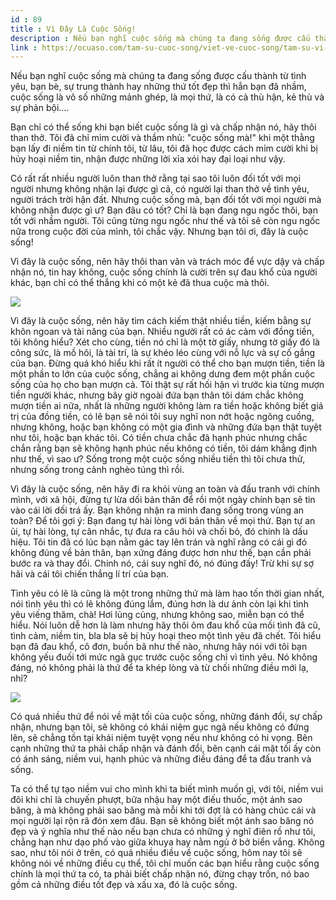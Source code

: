 ```yaml
---
id : 89
title : Vì Đây Là Cuộc Sống!
description : Nếu bạn nghĩ cuộc sống mà chúng ta đang sống được cấu thành từ tình yêu, bạn bè, sự trung thành hay những thứ tốt đẹp thì hẳn bạn đã nhầm, cuộc sống là vô số những mảnh ghép, là mọi thứ, là có cả thù hận, kẻ thù và sự phản bội....
link : https://ocuaso.com/tam-su-cuoc-song/viet-ve-cuoc-song/tam-su-vi-day-la-cuoc-song.html
---
```


Nếu bạn nghĩ cuộc sống mà chúng ta đang sống được cấu thành từ tình yêu,
bạn bè, sự trung thành hay những thứ tốt đẹp thì hẳn bạn đã nhầm, cuộc sống
là vô số những mảnh ghép, là mọi thứ, là có cả thù hận, kẻ thù và sự phản
bội....

Bạn chỉ có thể sống khi bạn biết cuộc sống là gì và chấp nhận nó, hãy thôi
than thở. Tôi đã chỉ mỉm cười và thầm nhủ: "cuộc sống mà!" khi một thằng
bạn lấy đi niềm tin từ chính tôi, từ lâu, tôi đã học được cách mỉm cười
khi bị hủy hoại niềm tin, nhận được những lời xỉa xói hay đại loại như vậy.

Có rất rất nhiều người luôn than thở rằng tại sao tôi luôn đối tốt với mọi
người nhưng không nhận lại được gì cả, có người lại than thở về tình yêu,
người trách trời hận đất. Nhưng cuộc sống mà, bạn đối tốt với mọi người
mà không nhận được gì ư? Bạn đâu có tốt? Chỉ là bạn đang ngu ngốc thôi,
bạn tốt với nhầm người. Tôi cũng từng ngu ngốc như thế và tôi sẽ còn ngu
ngốc nữa trong cuộc đời của mình, tôi chắc vậy. Nhưng bạn tôi ơi, đây là
cuộc sống!

Vì đây là cuộc sống, nên hãy thôi than vãn và trách móc để vực dậy và chấp
nhận nó, tin hay không, cuộc sống chính là cười trên sự đau khổ của người
khác, bạn chỉ có thể thắng khi có một kẻ đã thua cuộc mà thôi.

![](https://ocuaso.com/wp-content/uploads/2015/12/tam-su-vi-day-la-cuoc-song-2.jpg)

Vì đây là cuộc sống, nên hãy tìm cách kiếm thật nhiều tiền, kiếm bằng sự
khôn ngoan và tài năng của bạn. Nhiều người rất có ác cảm với đồng tiền,
tôi không hiểu? Xét cho cùng, tiền nó chỉ là một tờ giấy, nhưng tờ giấy
đó là công sức, là mồ hôi, là tài trí, là sự khéo léo cùng với nỗ lực và
sự cố gắng của bạn. Đừng quá khó hiểu khi rất ít người có thể cho bạn mượn
tiền, tiền là một phần to lớn của cuộc sống, chẳng ai không dưng đem một
phần cuộc sống của họ cho bạn mượn cả. Tôi thật sự rất hối hận vì trước
kia từng mượn tiền người khác, nhưng bây giờ ngoài đứa bạn thân tôi dám
chắc không mượn tiền ai nữa, nhất là những người không làm ra tiền hoặc
không biết giá trị của đồng tiền, có lẽ bạn sẽ nói tôi suy nghĩ non nớt
hoặc ngông cuồng, nhưng không, hoặc bạn không có một gia đình và những đứa
bạn thật tuyệt như tôi, hoặc bạn khác tôi. Có tiền chưa chắc đã hạnh phúc
nhưng chắc chắn rằng bạn sẽ không hạnh phúc nếu không có tiền, tôi dám khẳng
định như thế, vì sao ư? Sống trong một cuộc sống nhiều tiền thì tôi chưa
thử, nhưng sống trong cảnh nghèo túng thì rồi.

Vì đây là cuộc sống, nên hãy đi ra khỏi vùng an toàn và đấu tranh với chính
mình, với xã hội, đừng tự lừa dối bản thân để rồi một ngày chính bạn sẽ
tin vào cái lời dối trá ấy. Bạn không nhận ra mình đang sống trong vùng
an toàn? Để tôi gợi ý: Bạn đang tự hài lòng với bản thân về mọi thứ. Bạn
tự an ủi, tự hài lòng, tự cân nhắc, tự đưa ra câu hỏi và chối bỏ, đó chính
là dấu hiệu. Tôi tin đã có lúc bạn nằm gác tay lên trán và nghĩ rằng có
cái gì đó không đúng về bản thân, bạn xứng đáng được hơn như thế, bạn cần
phải bước ra và thay đổi. Chính nó, cái suy nghĩ đó, nó đúng đấy! Trừ khi
sự sợ hãi và cái tôi chiến thắng lí trí của bạn.

Tình yêu có lẽ là cũng là một trong những thứ mà làm hao tốn thời gian nhất,
nói tình yêu thì có lẽ không đúng lắm, đúng hơn là dư ảnh còn lại khi tình
yêu viếng thăm, chà! Hơi lủng củng, nhưng không sao, miễn bạn có thể hiểu.
Nói luôn dễ hơn là làm nhưng hãy thôi ôm đau khổ của mối tình đã cũ, tình
cảm, niềm tin, bla bla sẽ bị hủy hoại theo một tình yêu đã chết. Tôi hiểu
bạn đã đau khổ, cô đơn, buồn bã như thế nào, nhưng hãy nói với tôi bạn không
yếu đuối tới mức ngã gục trước cuộc sống chỉ vì tình yêu. Nó không đáng,
nó không phải là thứ để ta khép lòng và từ chối những điều mới lạ, nhỉ?

![](https://ocuaso.com/wp-content/uploads/2015/12/tam-su-vi-day-la-cuoc-song.jpg)

Có quá nhiều thứ để nói về mặt tối của cuộc sống, những đánh đổi, sự chấp
nhận, nhưng bạn tôi, sẽ không có khái niệm gục ngã nếu không có đứng lên,
sẽ chẳng tồn tại khái niệm tuyệt vọng nếu như không có hi vọng. Bên cạnh
những thứ ta phải chấp nhận và đánh đổi, bên cạnh cái mặt tối ấy còn có
ánh sáng, niềm vui, hạnh phúc và những điều đáng để ta đấu tranh và sống.

Ta có thể tự tạo niềm vui cho mình khi ta biết mình muốn gì, với tôi, niềm
vui đôi khi chỉ là chuyến phượt, bữa nhậu hay một điếu thuốc, một ánh sao
băng, à mà không phải sao băng mà mỗi khi tới đợt là có hàng chúc cái và
mọi người lại rộn rã đón xem đâu. Bạn sẽ không biết một ánh sao băng nó
đẹp và ý nghĩa như thế nào nếu bạn chưa có những ý nghĩ điên rồ như tôi,
chẳng hạn như dạo phố vào giữa khuya hay nằm ngủ ở bở biển vắng. Không sao,
như tôi nói ở trên, có quá nhiều điều về cuộc sống, hôm nay tôi sẽ không
nói về những điều cụ thể, tôi chỉ muốn các bạn hiểu rằng cuộc sống chính
là mọi thứ ta có, ta phải biết chấp nhận nó, đừng chạy trốn, nó bao gồm
cả những điều tốt đẹp và xấu xa, đó là cuộc sống.